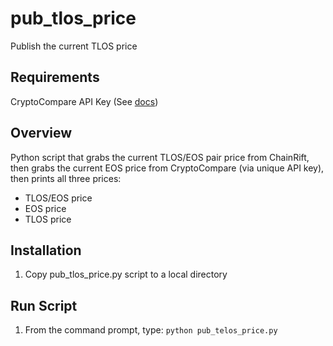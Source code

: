 # pub_tlos_price
Publish the current TLOS price

## Requirements
CryptoCompare API Key (See [docs](https://min-api.cryptocompare.com/documentation))

## Overview
Python script that grabs the current TLOS/EOS pair price from ChainRift, then grabs the current EOS price from CryptoCompare (via unique API key), then prints all three prices:

- TLOS/EOS price
- EOS price
- TLOS price

## Installation
1.  Copy pub_tlos_price.py script to a local directory

## Run Script
1.  From the command prompt, type:
		`python pub_telos_price.py`
		
<!--stackedit_data:
eyJoaXN0b3J5IjpbMTg4MjIwNzEyOCwtMTc2NjM5NTc3OV19
-->